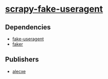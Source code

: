 # [scrapy-fake-useragent](https://pypi.org/project/scrapy-fake-useragent)

## Dependencies
- [fake-useragent](packages/f/fake-useragent.md)
- [faker](packages/f/faker.md)



## Publishers
- [alecxe](https://pypi.org/user/alecxe)


